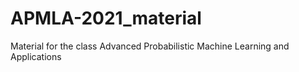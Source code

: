 # APMLA-2021_material
Material for the class Advanced Probabilistic Machine Learning and Applications
